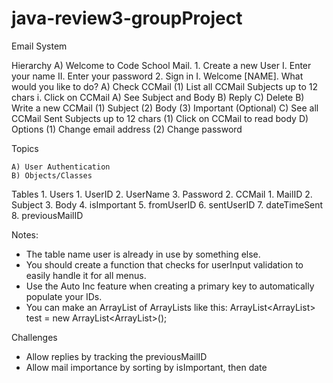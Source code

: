 # java-review3-groupProject



Email System

Hierarchy
    A) Welcome to Code School Mail.
        1. Create a new User
            I. Enter your name
            II. Enter your password
        2. Sign in
            I. Welcome [NAME]. What would you like to do?
                A) Check CCMail
                    (1) List all CCMail Subjects up to 12 chars
                        i. Click on CCMail
                            A) See Subject and Body
                            B) Reply
                            C) Delete
                B) Write a new CCMail
                    (1) Subject
                    (2) Body
                    (3) Important (Optional)
                C) See all CCMail Sent Subjects up to 12 chars
                    (1) Click on CCMail to read body
                D) Options
                    (1) Change email address
                    (2) Change password


Topics

    A) User Authentication
    B) Objects/Classes

Tables
    1. Users
        1. UserID
        2. UserName
        3. Password
    2. CCMail
        1. MailID
        2. Subject
        3. Body
        4. isImportant
        5. fromUserID
        6. sentUserID
        7. dateTimeSent
        8. previousMailID



Notes:
- The table name user is already in use by something else.
- You should create a function that checks for userInput validation to easily handle it for all menus.
- Use the Auto Inc feature when creating a primary key to automatically populate your IDs.
- You can make an ArrayList of ArrayLists like this: ArrayList<ArrayList<String>> test = new ArrayList<ArrayList<String>>();

Challenges
- Allow replies by tracking the previousMailID
- Allow mail importance by sorting by isImportant, then date
